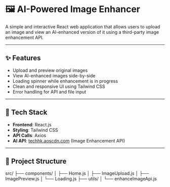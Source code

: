# 🖼️ AI-Powered Image Enhancer

A simple and interactive React web application that allows users to upload an image and view an AI-enhanced version of it using a third-party image enhancement API.

---

## ✨ Features

- Upload and preview original images
- View AI-enhanced images side-by-side
- Loading spinner while enhancement is in progress
- Clean and responsive UI using Tailwind CSS
- Error handling for API and file input

---

## 🚀 Tech Stack

- **Frontend**: React.js
- **Styling**: Tailwind CSS
- **API Calls**: Axios
- **AI API**: [techhk.aoscdn.com](https://techhk.aoscdn.com/) (Image Enhancement API)

---

## 📁 Project Structure
src/
├── components/
│ ├── Home.js
│ ├── ImageUpload.js
│ ├── ImagePreview.js
│ └── Loading.js
├── utils/
│ └── enhanceImageApi.js
